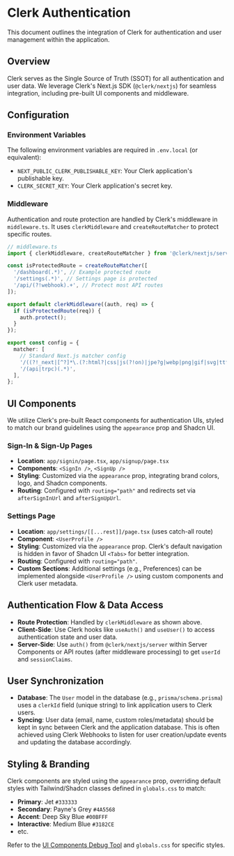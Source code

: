 # Clerk Authentication

This document outlines the integration of Clerk for authentication and user management within the application.

## Overview

Clerk serves as the Single Source of Truth (SSOT) for all authentication and user data. We leverage Clerk's Next.js SDK (`@clerk/nextjs`) for seamless integration, including pre-built UI components and middleware.

## Configuration

### Environment Variables

The following environment variables are required in `.env.local` (or equivalent):

- `NEXT_PUBLIC_CLERK_PUBLISHABLE_KEY`: Your Clerk application's publishable key.
- `CLERK_SECRET_KEY`: Your Clerk application's secret key.

### Middleware

Authentication and route protection are handled by Clerk's middleware in `middleware.ts`. It uses `clerkMiddleware` and `createRouteMatcher` to protect specific routes.

```typescript
// middleware.ts
import { clerkMiddleware, createRouteMatcher } from '@clerk/nextjs/server';

const isProtectedRoute = createRouteMatcher([
  '/dashboard(.*)', // Example protected route
  '/settings(.*)', // Settings page is protected
  '/api/(?!webhook).+', // Protect most API routes
]);

export default clerkMiddleware((auth, req) => {
  if (isProtectedRoute(req)) {
    auth.protect();
  }
});

export const config = {
  matcher: [
    // Standard Next.js matcher config
    '/((?!_next|[^?]*\.(?:html?|css|js(?!on)|jpe?g|webp|png|gif|svg|ttf|woff2?|ico|csv|docx?|xlsx?|zip|webmanifest)).*)',
    '/(api|trpc)(.*)',
  ],
};
```

## UI Components

We utilize Clerk's pre-built React components for authentication UIs, styled to match our brand guidelines using the `appearance` prop and Shadcn UI.

### Sign-In & Sign-Up Pages

- **Location**: `app/signin/page.tsx`, `app/signup/page.tsx`
- **Components**: `<SignIn />`, `<SignUp />`
- **Styling**: Customized via the `appearance` prop, integrating brand colors, logo, and Shadcn components.
- **Routing**: Configured with `routing="path"` and redirects set via `afterSignInUrl` and `afterSignUpUrl`.

### Settings Page

- **Location**: `app/settings/[[...rest]]/page.tsx` (uses catch-all route)
- **Component**: `<UserProfile />`
- **Styling**: Customized via the `appearance` prop. Clerk's default navigation is hidden in favor of Shadcn UI `<Tabs>` for better integration.
- **Routing**: Configured with `routing="path"`.
- **Custom Sections**: Additional settings (e.g., Preferences) can be implemented alongside `<UserProfile />` using custom components and Clerk user metadata.

## Authentication Flow & Data Access

- **Route Protection**: Handled by `clerkMiddleware` as shown above.
- **Client-Side**: Use Clerk hooks like `useAuth()` and `useUser()` to access authentication state and user data.
- **Server-Side**: Use `auth()` from `@clerk/nextjs/server` within Server Components or API routes (after middleware processing) to get `userId` and `sessionClaims`.

## User Synchronization

- **Database**: The `User` model in the database (e.g., `prisma/schema.prisma`) uses a `clerkId` field (unique string) to link application users to Clerk users.
- **Syncing**: User data (email, name, custom roles/metadata) should be kept in sync between Clerk and the application database. This is often achieved using Clerk Webhooks to listen for user creation/update events and updating the database accordingly.

## Styling & Branding

Clerk components are styled using the `appearance` prop, overriding default styles with Tailwind/Shadcn classes defined in `globals.css` to match:

- **Primary**: Jet `#333333`
- **Secondary**: Payne's Grey `#4A5568`
- **Accent**: Deep Sky Blue `#00BFFF`
- **Interactive**: Medium Blue `#3182CE`
- etc.

Refer to the [UI Components Debug Tool](mdc:/debug-tools/ui-components) and `globals.css` for specific styles.
